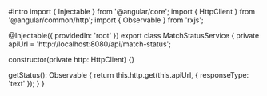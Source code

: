 #Intro 
import { Injectable } from '@angular/core';
import { HttpClient } from '@angular/common/http';
import { Observable } from 'rxjs';

@Injectable({
  providedIn: 'root'
})
export class MatchStatusService {
  private apiUrl = 'http://localhost:8080/api/match-status';

  constructor(private http: HttpClient) {}

  getStatus(): Observable<string> {
    return this.http.get(this.apiUrl, { responseType: 'text' });
  }
}